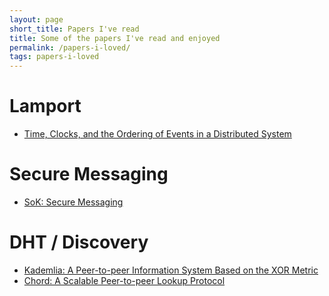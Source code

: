 ```yaml
---
layout: page
short_title: Papers I've read
title: Some of the papers I've read and enjoyed
permalink: /papers-i-loved/
tags: papers-i-loved
---
```


# Lamport
 - [Time, Clocks, and the Ordering of Events in a Distributed System ](https://lamport.azurewebsites.net/pubs/time-clocks.pdf)
 
# Secure Messaging
 - [SoK: Secure Messaging](http://cacr.uwaterloo.ca/techreports/2015/cacr2015-02.pdf)
 
# DHT / Discovery
 - [Kademlia: A Peer-to-peer Information System Based on the XOR Metric](https://pdos.csail.mit.edu/~petar/papers/maymounkov-kademlia-lncs.pdf)
 - [Chord: A Scalable Peer-to-peer Lookup Protocol](https://pdos.csail.mit.edu/papers/ton:chord/paper-ton.pdf)
